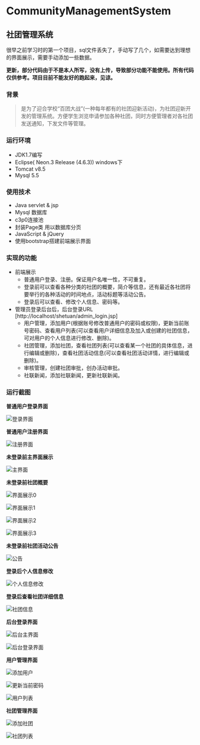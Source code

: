 # CommunityManagementSystem
## 社团管理系统
很早之前学习时的第一个项目，sql文件丢失了，手动写了几个，如需要达到理想的界面展示，需要手动添加一些数据。


**更新，部分代码由于不是本人所写，没有上传，导致部分功能不能使用。所有代码仅供参考。项目目前不能友好的跑起来，见谅。**


### 背景
> 是为了迎合学校“百团大战”(一种每年都有的社团迎新活动)，为社团迎新开发的管理系统。方便学生浏览申请参加各种社团，同时方便管理者对各社团发送通知，下发文件等管理。


### 运行环境
* JDK1.7编写
* Eclipse( Neon.3 Release (4.6.3)) windows下
* Tomcat v8.5
* Mysql 5.5


### 使用技术
* Java servlet & jsp
* Mysql 数据库
* c3p0连接池
* 封装Page类 用以数据库分页
* JavaScript & jQuery
* 使用bootstrap搭建前端展示界面


### 实现的功能
- 前端展示
  - 普通用户登录、注册。保证用户名唯一性，不可重复。
  - 登录前可以查看各种分类的社团的概要，简介等信息，还有最近各社团将要举行的各种活动的时间地点，活动标题等活动公告。
  - 登录后可以查看、修改个人信息、密码等。
- 管理员登录后台后，后台登录URL [http://localhost/shetuan/admin_login.jsp]
  - 用户管理，添加用户(根据账号修改普通用户的密码或权限)，更新当前账号密码、查看用户列表(可以查看用户详细信息及加入或创建的社团信息，可对用户的个人信息进行修改、删除)。
  - 社团管理，添加社团，查看社团列表(可以查看某一个社团的具体信息，进行编辑或删除)，查看社团活动信息(可以查看社团活动详情，进行编辑或删除)。
  - 审核管理，创建社团审批，创办活动审批。
  - 社联新闻，添加社联新闻，更新社联新闻。


### 运行截图

**普通用户登录界面**

![登录界面](https://github.com/jelly54/CommunityManagementSystem/blob/master/screenshot/login.jpg)


**普通用户注册界面**

![注册界面](https://github.com/jelly54/CommunityManagementSystem/blob/master/screenshot/regist.jpg)


**未登录前主界面展示**

![主界面](https://github.com/jelly54/CommunityManagementSystem/blob/master/screenshot/main.jpg)


**未登录前社团概要**

![界面展示0](https://github.com/jelly54/CommunityManagementSystem/blob/master/screenshot/introduction0.jpg)


![界面展示1](https://github.com/jelly54/CommunityManagementSystem/blob/master/screenshot/introduction1.jpg)


![界面展示2](https://github.com/jelly54/CommunityManagementSystem/blob/master/screenshot/introduction2.jpg)


![界面展示3](https://github.com/jelly54/CommunityManagementSystem/blob/master/screenshot/introduction3.jpg)


**未登录前社团活动公告**

![公告](https://github.com/jelly54/CommunityManagementSystem/blob/master/screenshot/notes.jpg)


**登录后个人信息修改**

![个人信息修改](https://github.com/jelly54/CommunityManagementSystem/blob/master/screenshot/after_login_info.jpg)


**登录后查看社团详细信息**

![社团信息](https://github.com/jelly54/CommunityManagementSystem/blob/master/screenshot/after_login_Cinfo.jpg)


**后台登录界面**

![后台主界面](https://github.com/jelly54/CommunityManagementSystem/blob/master/screenshot/admin_main.jpg)


![后台登录界面](https://github.com/jelly54/CommunityManagementSystem/blob/master/screenshot/admin_login.jpg)


**用户管理界面**

![添加用户](https://github.com/jelly54/CommunityManagementSystem/blob/master/screenshot/adduser.jpg)


![更新当前密码](https://github.com/jelly54/CommunityManagementSystem/blob/master/screenshot/updatepass.jpg)


![用户列表](https://github.com/jelly54/CommunityManagementSystem/blob/master/screenshot/userlist.png)


**社团管理界面**

![添加社团](https://github.com/jelly54/CommunityManagementSystem/blob/master/screenshot/addcommunity.jpg)


![社团列表](https://github.com/jelly54/CommunityManagementSystem/blob/master/screenshot/communitylist.jpg)
